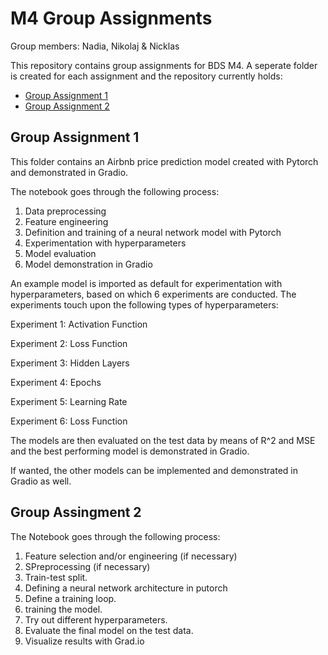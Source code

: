 # M4 Group Assignments
Group members: Nadia, Nikolaj & Nicklas

This repository contains group assignments for BDS M4. A seperate folder is created for each assignment and the repository currently holds:
- [Group Assignment 1](Group_assignment_1/Group_Assignment_1.ipynb)
- [Group Assignment 2](Group_assignment_2/Group_Assignment_2.ipynb)

## Group Assignment 1
This folder contains an Airbnb price prediction model created with Pytorch and demonstrated in Gradio.

The notebook goes through the following process:

1. Data preprocessing
2. Feature engineering
3. Definition and training of a neural network model with Pytorch
4. Experimentation with hyperparameters
5. Model evaluation
6. Model demonstration in Gradio

An example model is imported as default for experimentation with hyperparameters, based on which 6 experiments are conducted. The experiments touch upon the following types of hyperparameters:

Experiment 1: Activation Function

Experiment 2: Loss Function

Experiment 3: Hidden Layers

Experiment 4: Epochs

Experiment 5: Learning Rate

Experiment 6: Loss Function


The models are then evaluated on the test data by means of R^2 and MSE and the best performing model is demonstrated in Gradio.

If wanted, the other models can be implemented and demonstrated in Gradio as well.



## Group Assingment 2
The Notebook goes through the following process:

1. Feature selection and/or engineering (if necessary)
2. SPreprocessing (if necessary)
3. Train-test split.
4. Defining a neural network architecture in putorch
5. Define a training loop.
6. training the model.
7. Try out different hyperparameters.
8. Evaluate the final model on the test data.
9. Visualize results with Grad.io
